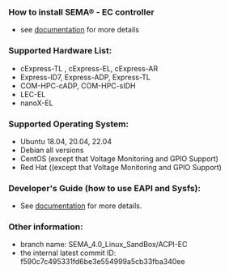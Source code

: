 
### How to install SEMA® - EC controller
* see [documentation](https://adlinktech.github.io/sema/HowToInstallonLinux.html) for more details


### Supported Hardware List:
* cExpress-TL , cExpress-EL, cExpress-AR
* Express-ID7, Express-ADP, Express-TL
* COM-HPC-cADP, COM-HPC-sIDH
* LEC-EL
* nanoX-EL

### Supported Operating System:
* Ubuntu 18.04, 20.04, 22.04
* Debian all versions
* CentOS (except that Voltage Monitoring and GPIO Support)
* Red Hat ((except that Voltage Monitoring and GPIO Support)


### Developer's Guide (how to use EAPI and Sysfs): 
* See [documentation](https://adlinktech.github.io/sema/DeveloperGuide.html) for more details.

   
### Other information:
* branch name: SEMA_4.0_Linux_SandBox/ACPI-EC
* the internal latest commit ID: f590c7c495331fd6be3e554999a5cb33fba340ee 

